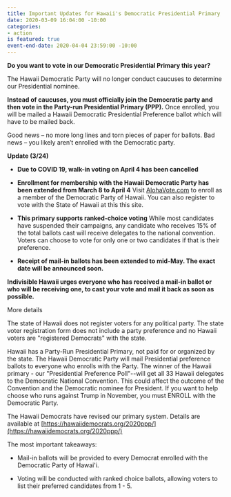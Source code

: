 ```yaml
---
title: Important Updates for Hawaii's Democratic Presidential Primary
date: 2020-03-09 16:04:00 -10:00
categories:
- action
is featured: true
event-end-date: 2020-04-04 23:59:00 -10:00
---
```


**Do you want to vote in our Democratic Presidential Primary this year?**

The Hawaii Democratic Party will no longer conduct caucuses to determine our Presidential nominee.

**Instead of caucuses, you must officially join the Democratic party and then vote in the Party-run Presidential Primary (PPP).** Once enrolled, you will be mailed a  Hawaii Democratic Presidential Preference ballot which will have to be mailed back.

Good news – no more long lines and torn pieces of paper for ballots. Bad news – you likely aren’t enrolled with the Democratic party.

**Update (3/24)**

* **Due to COVID 19, walk-in voting on April 4 has been cancelled**

* **Enrollment for membership with the Hawaii Democratic Party has been extended from March 8 to April 4**
  Visit [AlohaVote.com](http://AlohaVote.com) to enroll as a member of the Democratic Party of Hawaii. You can also register to vote with the State of Hawaii at this this site.

* **This primary supports ranked-choice voting**
  While most candidates have suspended their campaigns, any candidate who receives 15% of the total ballots cast will receive delegates to the national convention. Voters can choose to vote for only one or two candidates if that is their preference.

* **Receipt of mail-in ballots has been extended to mid-May. The exact date will be announced soon.**

**Indivisible Hawaii urges everyone who has received a mail-in ballot or who will be receiving one, to cast your vote and mail it back as soon as possible.**

More details

The state of Hawaii does not register voters for any political party.  The state voter registration form does not include a party preference and no Hawaii voters are "registered Democrats" with the state.

Hawaii has a Party-Run Presidential Primary, not paid for or organized by the state.  The Hawaii Democratic Party will mail Presidential preference ballots to everyone who enrolls with the Party.  The winner of the Hawaii primary - our "Presidential Preference Poll"--will get all 33 Hawaii delegates to the Democratic National Convention.  This could affect the outcome of the Convention and the Democratic nominee for President.  If you want to help choose who runs against Trump in November, you must ENROLL with the Democratic Party.

The Hawaii Democrats have revised our primary system.  Details are available at [https://hawaiidemocrats.org/2020ppp/](https://hawaiidemocrats.org/2020ppp/)

The most important takeaways:

* Mail-in ballots will be provided to every Democrat enrolled with the Democratic Party of Hawai'i.

* Voting will be conducted with ranked choice ballots, allowing voters to list their preferred candidates from 1 - 5.
